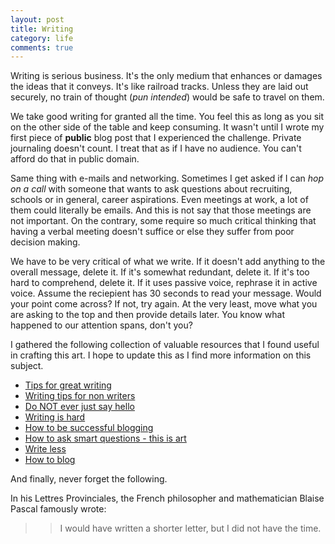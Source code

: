 ```yaml
---
layout: post
title: Writing
category: life
comments: true
---
```


Writing is serious business. It's the only medium that enhances or damages the ideas that it conveys. It's like railroad tracks. Unless they are laid out securely, no train of thought (*pun intended*) would be safe to travel on them.

We take good writing for granted all the time. You feel this as long as you sit on the other side of the table and keep consuming. It wasn't until I wrote my first piece of **public** blog post that I experienced the challenge. Private journaling doesn't count. I treat that as if I have no audience. You can't afford do that in public domain.

Same thing with e-mails and networking. Sometimes I get asked if I can *hop on a call* with someone that wants to ask questions about recruiting, schools or in general, career aspirations. Even meetings at work, a lot of them could literally be emails. And this is not say that those meetings are not important. On the contrary, some require so much critical thinking that having a verbal meeting doesn't suffice or else they suffer from poor decision making.

We have to be very critical of what we write. If it doesn't add anything to the overall message, delete it. If it's somewhat redundant, delete it. If it's too hard to comprehend, delete it. If it uses passive voice, rephrase it in active voice. Assume the reciepient has 30 seconds to read your message. Would your point come across? If not, try again. At the very least, move what you are asking to the top and then provide details later. You know what happened to our attention spans, don't you?

I gathered the following collection of valuable resources that I found useful in crafting this art. I hope to update this as I find more information on this subject.

- [Tips for great writing](http://web.archive.org/web/20050403185924/http://www.testing.com/cgi-bin/blog/2004/11/16)
- [Writing tips for non writers](https://whatever.scalzi.com/2006/02/12/writing-tips-for-non-writers-who-dont-want-to-work-at-writing/)
- [Do NOT ever just say hello](https://www.nohello.com/)
- [Writing is hard](https://blog.codinghorror.com/fear-of-writing/)
- [How to be successful blogging](https://blog.codinghorror.com/how-to-achieve-ultimate-blog-success-in-one-easy-step/)
- [How to ask smart questions - this is art](http://www.catb.org/esr/faqs/smart-questions.html)
- [Write less](https://www.npr.org/sections/13.7/2014/02/03/270680304/this-could-have-been-shorter#:~:text=In%20his%20Lettres%20Provinciales%2C%20the,did%20not%20have%20the%20time.)
- [How to blog](https://blog.codinghorror.com/blogging-about-blogging/)


And finally, never forget the following. 

In his Lettres Provinciales, the French philosopher and mathematician Blaise Pascal famously wrote:

>> I would have written a shorter letter, but I did not have the time.
